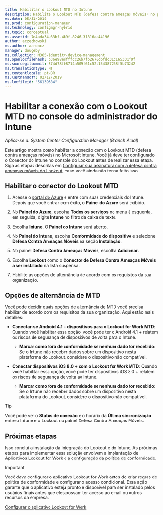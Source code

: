 ```yaml
---
title: Habilitar o Lookout MTD no Intune
description: Habilite o Lookout MTD (defesa contra ameaças móveis) no portal do Microsoft Intune.
ms.date: 05/31/2018
ms.prod: configuration-manager
ms.technology: configmgr-hybrid
ms.topic: conceptual
ms.assetid: 7e4ada34-63bf-4b9f-8246-31816aa44196
author: aczechowski
ms.author: aaroncz
manager: dougeby
ms.collection: M365-identity-device-management
ms.openlocfilehash: b36e98edfffcc26b7fb2670cbfdc31c165331f0f
ms.sourcegitcommit: 874d78f08714a509f61c52b154387268f5b73242
ms.translationtype: MT
ms.contentlocale: pt-BR
ms.lasthandoff: 02/12/2019
ms.locfileid: "56139384"
---
```

# <a name="enable-lookout-mtd-connection-in-the-intune-admin-console"></a>Habilitar a conexão com o Lookout MTD no console do administrador do Intune

*Aplica-se a: System Center Configuration Manager (Branch Atual)*

Este artigo mostra como habilitar a conexão com o Lookout MTD (defesa contra ameaças móveis) no Microsoft Intune. Você já deve ter configurado o Conector do Intune no console do Lookout antes de realizar essa etapa. Siga as etapas descritas em [Configurar sua assinatura com a defesa contra ameaças móveis do Lookout](set-up-your-subscription-with-lookout.md), caso você ainda não tenha feito isso.



## <a name="enable-the-lookout-mtd-connector"></a>Habilitar o conector do Lookout MTD

1. Acesse o [portal do Azure](https://portal.azure.com) e entre com suas credenciais do Intune. Depois que você entrar com êxito, o **Painel do Azure** será exibido.  

2. No **Painel do Azure**, escolha **Todos os serviços** no menu à esquerda, em seguida, digite **Intune** no filtro da caixa de texto.  

3. Escolha **Intune**. O **Painel do Intune** será aberto.  

4. No **Painel do Intune**, escolha **Conformidade do dispositivo** e selecione **Defesa Contra Ameaças Móveis** na seção **Instalação**.  

5. No painel **Defesa Contra Ameaças Móveis**, escolha **Adicionar**.  

6. Escolha **Lookout** como o **Conector de Defesa Contra Ameaças Móveis a ser instalado** na lista suspensa.  

7. Habilite as opções de alternância de acordo com os requisitos da sua organização.  



## <a name="mtd-toggle-options"></a>Opções de alternância de MTD

Você pode decidir quais opções de alternância de MTD você precisa habilitar de acordo com os requisitos da sua organização. Aqui estão mais detalhes:

- **Conectar-se Android 4.1 + dispositivos para o Lookout for Work MTD**: Quando você habilitar essa opção, você pode ter o Android 4.1 + relatem os riscos de segurança de dispositivos de volta para o Intune.  
    - **Marcar como fora de conformidade se nenhum dado for recebido**: Se o Intune não receber dados sobre um dispositivo nesta plataforma do Lookout, considere o dispositivo não compatível.  

- **Conectar dispositivos iOS 8.0 + com o Lookout for Work MTD**: Quando você habilitar essa opção, você pode ter dispositivos iOS 8.0 + relatem os riscos de segurança de volta ao Intune.
    - **Marcar como fora de conformidade se nenhum dado for recebido**: Se o Intune não receber dados sobre um dispositivo nesta plataforma do Lookout, considere o dispositivo não compatível.  

> [!TIP]  
> Você pode ver o **Status de conexão** e o horário da **Última sincronização** entre o Intune e o Lookout no painel Defesa Contra Ameaças Móveis.



## <a name="next-steps"></a>Próximas etapas
Isso conclui a instalação da integração do Lookout e do Intune. As próximas etapas para implementar essa solução envolvem a implantação de [Aplicativos Lookout for Work](configure-and-deploy-lookout-for-work-apps.md) e a configuração da política de [conformidade](enable-device-threat-protection-rule-compliance-policy.md).

>[!IMPORTANT]
> Você *deve* configurar o aplicativo Lookout for Work antes de criar regras de política de conformidade e configurar o acesso condicional. Essa ação garante que o aplicativo esteja pronto e disponível para ser instalado pelos usuários finais antes que eles possam ter acesso ao email ou outros recursos da empresa.

[Configurar o aplicativo Lookout for Work](configure-and-deploy-lookout-for-work-apps.md)
